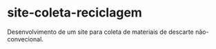 # site-coleta-reciclagem
Desenvolvimento de um site para coleta de materiais de descarte não-convecional.
